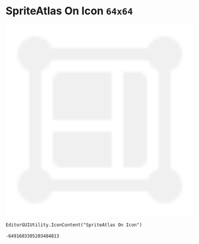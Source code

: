 # SpriteAtlas On Icon `64x64`
<img src="/img/SpriteAtlas%20On%20Icon.png" width=512 height=512>

``` CSharp
EditorGUIUtility.IconContent("SpriteAtlas On Icon")
```
```
-6491603305203484813
```
